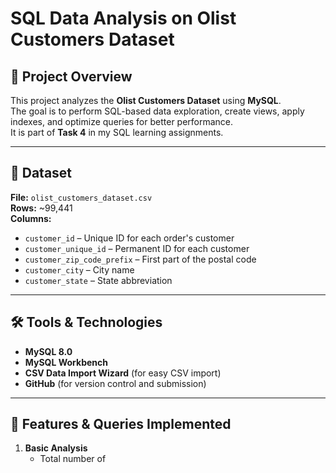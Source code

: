 # SQL Data Analysis on Olist Customers Dataset

## 📌 Project Overview
This project analyzes the **Olist Customers Dataset** using **MySQL**.  
The goal is to perform SQL-based data exploration, create views, apply indexes, and optimize queries for better performance.  
It is part of **Task 4** in my SQL learning assignments.

---

## 📂 Dataset
**File:** `olist_customers_dataset.csv`  
**Rows:** ~99,441  
**Columns:**
- `customer_id` – Unique ID for each order's customer
- `customer_unique_id` – Permanent ID for each customer
- `customer_zip_code_prefix` – First part of the postal code
- `customer_city` – City name
- `customer_state` – State abbreviation

---

## 🛠 Tools & Technologies
- **MySQL 8.0**
- **MySQL Workbench**
- **CSV Data Import Wizard** (for easy CSV import)
- **GitHub** (for version control and submission)

---

## 📜 Features & Queries Implemented
1. **Basic Analysis**
   - Total number of
